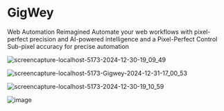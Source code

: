 # GigWey
Web Automation Reimagined Automate your web workflows with pixel-perfect precision and AI-powered intelligence and a Pixel-Perfect Control Sub-pixel accuracy for precise automation

![screencapture-localhost-5173-2024-12-30-19_09_49](https://github.com/user-attachments/assets/fcdbcf75-afea-434b-8d11-0943e52bf520)

![screencapture-localhost-5173-Gigwey-2024-12-31-17_00_53](https://github.com/user-attachments/assets/b10b1cfb-ee24-4f36-b3e6-28501b771148)


![screencapture-localhost-5173-2024-12-30-19_10_59](https://github.com/user-attachments/assets/c1f28149-e482-44f7-b8b9-e165c3bc660c)

![image](https://github.com/user-attachments/assets/6f70d3d7-3182-41d4-883a-32ec1e8a2845)

